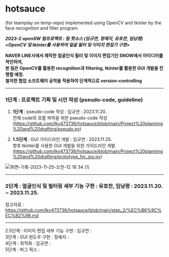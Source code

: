 # hotsauce
(for teamplay on temp-repo) Implemented using OpenCV and tkinter by the face recognition and filter program
  
***2023-2 openSW 텀프로젝트 : 팀 핫소스 (임규연, 정예지, 유호찬, 임남령)  
<OpenCV 및 tkinter를 사용하여 얼굴 필터 및 이미지 편집기 구현>*** 
      
**NAVER LINE사에서 제작한 얼굴인식 필터 및 이미지 편집기인 SNOW에서 아이디어를 착안하여,  
본 팀은 OpenCV를 활용한 recognition과 filtering, tkinter를 활용한 GUI 개발을 진행할 예정.  
철저한 협업 소프트웨어 공학을 적용하여 단계적으로 version-controlling** 

-------

### 1단계 : 프로젝트 기획 및 시안 작성 (pseudo-code, guideline)
      
1) **1단계** : pseudo-code 작성 : 임규연 : 2023.11.20.   
전체 code의 흐름 파악을 위한 pseudo-code 작성 (https://github.com/lky473736/hotsauce/blob/main/Project%20planning%20and%20drafting/pseudo.py)  
  
3) **1.5단계** : GUI 가이드라인 개발 : 임규연 : 2023.11.25.    
향후 tkinter를 사용한 GUI 개발을 위한 가이드라인 개발 (https://github.com/lky473736/hotsauce/blob/main/Project%20planning%20and%20drafting/prototype_for_gui.py)  
  
![화면-기록-2023-11-25-오전-12 18 34 (1)](https://github.com/lky473736/hotsauce/assets/84794782/ab35015c-70e7-4de9-89a9-bfcdefd7ee6e)  
  
-------  

### 2단계 : 얼굴인식 및 필터링 세부 기능 구현 : 유호찬, 임남령 : 2023.11.20. ~ 2023.11.25.  
참고자료 : https://github.com/lky473736/hotsauce/blob/main/step_2/%EC%B6%9C%EC%B2%98.md

------
2.5단계 : 이미지 편집 세부 기능 구현 : 임규연 :   
3단계 : GUI 윈도우 구현 : 정예지 :  
4단계 : 최적화 : 임규연 :   
5단계 : 버그 픽스 :   
